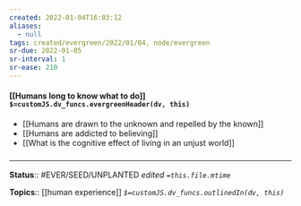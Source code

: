 ```yaml
---
created: 2022-01-04T16:03:12 
aliases:
  - null
tags: created/evergreen/2022/01/04, node/evergreen
sr-due: 2022-01-05
sr-interval: 1
sr-ease: 210
---
```


#### [[Humans long to know what to do]] `$=customJS.dv_funcs.evergreenHeader(dv, this)`

- [[Humans are drawn to the unknown and repelled by the known]]
- [[Humans are addicted to believing]]
- [[What is the cognitive effect of living in an unjust world]]
 

### <hr class="footnote"/>

**Status**:: #EVER/SEED/UNPLANTED
*edited `=this.file.mtime`*

**Topics**:: [[human experience]]
*`$=customJS.dv_funcs.outlinedIn(dv, this)`*


